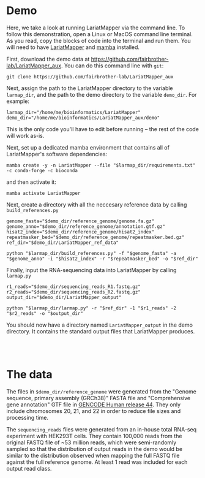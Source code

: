 # Demo
Here, we take a look at running LariatMapper via the command line. To follow this demonstration, open a Linux or MacOS command line terminal. As you read, copy the blocks of code into the terminal and run them. You will need to have [LariatMapper](https://github.com/fairbrother-lab/LariatMapper) and [mamba](https://mamba.readthedocs.io/en/latest/installation/mamba-installation.html) installed. 

First, download the demo data at https://github.com/fairbrother-lab/LariatMapper_aux. You can do this command line with `git`:

```
git clone https://github.com/fairbrother-lab/LariatMapper_aux
```

Next, assign the path to the LariatMapper directory to the variable `larmap_dir`, and the path to the demo directory to the variable `demo_dir`. For example:

```
larmap_dir="/home/me/bioinformatics/LariatMapper"
demo_dir="/home/me/bioinformatics/LariatMapper_aux/demo"
```

This is the only code you'll have to edit before running – the rest of the code will work as-is.  

Next, set up a dedicated mamba environment that contains all of LariatMapper's software dependencies:

```
mamba create -y -n LariatMapper --file "$larmap_dir/requirements.txt" -c conda-forge -c bioconda
```

and then activate it:

```
mamba activate LariatMapper
```

Next, create a directory with all the neccesary reference data by calling `build_references.py` 

```
genome_fasta="$demo_dir/reference_genome/genome.fa.gz"
genome_anno="$demo_dir/reference_genome/annotation.gtf.gz"
hisat2_index="$demo_dir/reference_genome/hisat2_index"
repeatmasker_bed="$demo_dir/reference_genome/repeatmasker.bed.gz"
ref_dir="$demo_dir/LariatMapper_ref_data"

python "$larmap_dir/build_references.py" -f "$genome_fasta" -a "$genome_anno" -i "$hisat2_index" -r "$repeatmasker_bed" -o "$ref_dir"
```

Finally, input the RNA-sequencing data into LariatMapper by calling `larmap.py`

```
r1_reads="$demo_dir/sequencing_reads_R1.fastq.gz"
r2_reads="$demo_dir/sequencing_reads_R2.fastq.gz"
output_dir="$demo_dir/LariatMapper_output"

python "$larmap_dir/larmap.py" -r "$ref_dir" -1 "$r1_reads" -2 "$r2_reads" -o "$output_dir"
```

You should now have a directory named `LariatMapper_output` in the demo directory. It contains the standard output files that LariatMapper produces. 

<br></br>
# The data
The files in `$demo_dir/reference_genome` were generated from the "Genome sequence, primary assembly (GRCh38)" FASTA file and "Comprehensive gene annotation" GTF file in [GENCODE Human release 44](https://www.gencodegenes.org/human/release_44.html). They only include chromosomes 20, 21, and 22 in order to reduce file sizes and processing time. 

The `sequencing_reads` files were generated from an in-house total RNA-seq experiment with HEK293T cells. They contain 100,000 reads from the original FASTQ file of ~53 million reads, which were semi-randomly sampled so that the distribution of output reads in the demo would be similar to the distribution observed when mapping the full FASTQ file against the full reference genome. At least 1 read was included for each output read class.